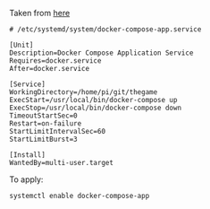 Taken from [here](https://stackoverflow.com/questions/43671482/how-to-run-docker-compose-up-d-at-system-start-up?rq=1)  
  
```
# /etc/systemd/system/docker-compose-app.service

[Unit]
Description=Docker Compose Application Service
Requires=docker.service
After=docker.service

[Service]
WorkingDirectory=/home/pi/git/thegame
ExecStart=/usr/local/bin/docker-compose up
ExecStop=/usr/local/bin/docker-compose down
TimeoutStartSec=0
Restart=on-failure
StartLimitIntervalSec=60
StartLimitBurst=3

[Install]
WantedBy=multi-user.target
```
  
To apply:
``` bash
systemctl enable docker-compose-app
```